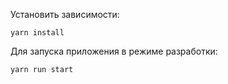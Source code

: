 Установить зависимости:

  ```yarn install```

Для запуска приложения в режиме разработки:

  ```yarn run start```
